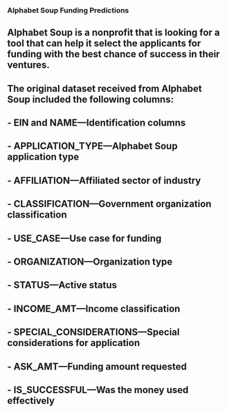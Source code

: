 <h3> Alphabet Soup Funding Predictions <h3>

## Alphabet Soup is a nonprofit that is looking for a tool that can help it select the applicants for funding with the best chance of success in their ventures.



## **The original dataset received from Alphabet Soup included the following columns:**

## - EIN and NAME—Identification columns
## - APPLICATION_TYPE—Alphabet Soup application type
## - AFFILIATION—Affiliated sector of industry
## - CLASSIFICATION—Government organization classification
## - USE_CASE—Use case for funding
## - ORGANIZATION—Organization type
## - STATUS—Active status
## - INCOME_AMT—Income classification
## - SPECIAL_CONSIDERATIONS—Special considerations for application
## - ASK_AMT—Funding amount requested
## - IS_SUCCESSFUL—Was the money used effectively

